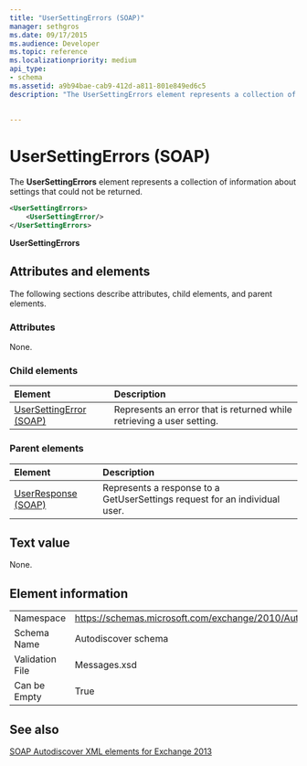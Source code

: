 ```yaml
---
title: "UserSettingErrors (SOAP)"
manager: sethgros
ms.date: 09/17/2015
ms.audience: Developer
ms.topic: reference
ms.localizationpriority: medium
api_type:
- schema
ms.assetid: a9b94bae-cab9-412d-a811-801e849ed6c5
description: "The UserSettingErrors element represents a collection of information about settings that could not be returned."
 
 
---
```


# UserSettingErrors (SOAP)

The **UserSettingErrors** element represents a collection of information about settings that could not be returned. 
  
```XML
<UserSettingErrors>
    <UserSettingError/>
</UserSettingErrors>
```

 **UserSettingErrors**
## Attributes and elements

The following sections describe attributes, child elements, and parent elements.
  
### Attributes

None.
  
### Child elements

|**Element**|**Description**|
|:-----|:-----|
|[UserSettingError (SOAP)](usersettingerror-soap.md) <br/> |Represents an error that is returned while retrieving a user setting.  <br/> |
   
### Parent elements

|**Element**|**Description**|
|:-----|:-----|
|[UserResponse (SOAP)](userresponse-soap.md) <br/> |Represents a response to a GetUserSettings request for an individual user.  <br/> |
   
## Text value

None.
  
## Element information

|||
|:-----|:-----|
|Namespace  <br/> |https://schemas.microsoft.com/exchange/2010/Autodiscover  <br/> |
|Schema Name  <br/> |Autodiscover schema  <br/> |
|Validation File  <br/> |Messages.xsd  <br/> |
|Can be Empty  <br/> |True  <br/> |
   
## See also



[SOAP Autodiscover XML elements for Exchange 2013](soap-autodiscover-xml-elements-for-exchange-2013.md)

